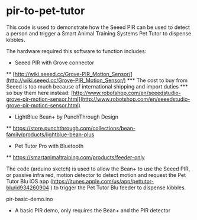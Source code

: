 # pir-to-pet-tutor
This code is used to demonstrate how the Seeed PIR can be used to detect a person and trigger a Smart Animal Training Systems Pet Tutor to dispense kibbles.

The hardware required this software to function includes:

* Seeed PIR with Grove connector

** [http://wiki.seeed.cc/Grove-PIR_Motion_Sensor/](http://wiki.seeed.cc/Grove-PIR_Motion_Sensor/)
*** The cost to buy from Seeed is too much because of international shipping and import duties
*** so buy them here instead: [http://www.robotshop.com/en/seeedstudio-grove-pir-motion-sensor.html](http://www.robotshop.com/en/seeedstudio-grove-pir-motion-sensor.html) 

* LightBlue Bean+ by PunchThrough Design

** https://store.punchthrough.com/collections/bean-family/products/lightblue-bean-plus

* Pet Tutor Pro with Bluetooth

** https://smartanimaltraining.com/products/feeder-only

The code (arduino sketch) is used to allow the Bean+ to use the Seeed PIR, or passive infra red, motion detector to detect motion and request the Pet Tutor Blu iOS app (https://itunes.apple.com/us/app/pettutor-blu/id934260904 ) to trigger the Pet Tutor Blu feeder to dispense kibbles.

pir-basic-demo.ino
* A basic PIR demo, only requires the Bean+ and the PIR detector
